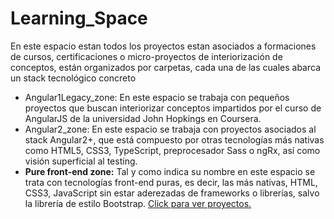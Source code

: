 # Learning_Space
En este espacio estan todos los proyectos estan asociados a formaciones de cursos, certificaciones o micro-proyectos de interiorización de conceptos, están organizados por carpetas, cada una de las cuales abarca un stack tecnológico concreto
<ul>
   <li>
     Angular1Legacy_zone: En este espacio se trabaja con pequeños proyectos que buscan interiorizar conceptos impartidos por el curso de AngularJS de la universidad John Hopkings en Coursera.
  </li>
  <li>
     Angular2_zone: En este espacio se trabaja con proyectos asociados al stack Angular2+, que está compuesto por otras tecnologías más
     nativas como HTML5, CSS3, TypeScript, preprocesador Sass o ngRx, así como visión superficial al testing.
  </li>
   <li><b>Pure front-end zone:</b> Tal y como indica su nombre en este espacio se trata con tecnologías front-end puras, es decir, las más nativas,   HTML, CSS3, JavaScript sin estar aderezadas de frameworks o librerías, salvo
    la librería de estilo Bootstrap. <a href="./PureFrontEnd_zone">Click para ver proyectos.</a>
  </li>
    
</ul>
